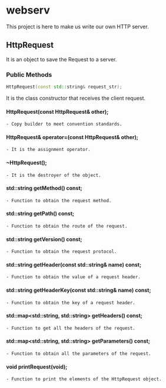# webserv
This project is here to make us write our own HTTP server.

## HttpRequest
It is an object to save the Request to a server.

### Public Methods
```cpp
HttpRequest(const std::string& request_str);
```

It is the class constructor that receives the client request.

####  HttpRequest(const HttpRequest& other);
    - Copy builder to meet convention standards.

####  HttpRequest& operator=(const HttpRequest& other);
    - It is the assignment operator.

####  ~HttpRequest();
    - It is the destroyer of the object.

####  std::string getMethod() const;
    - Function to obtain the request method.
####  std::string getPath() const;
    - Function to obtain the route of the request.
####  std::string getVersion() const;
    - Function to obtain the request protocol.
####  std::string getHeader(const std::string& name) const;
    - Function to obtain the value of a request header.
####  std::string getHeaderKey(const std::string& name) const;
    - Function to obtain the key of a request header.
####  std::map<std::string, std::string> getHeaders() const;
    - Function to get all the headers of the request.
####  std::map<std::string, std::string> getParameters() const;
    - Function to obtain all the parameters of the request.
####  void  printRequest(void);
    - Function to print the elements of the HttpRequest object.